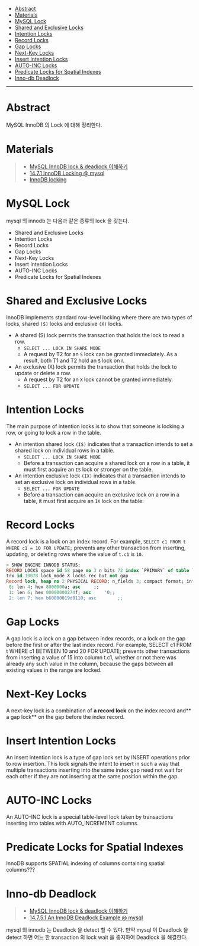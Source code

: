 - [Abstract](#abstract)
- [Materials](#materials)
- [MySQL Lock](#mysql-lock)
- [Shared and Exclusive Locks](#shared-and-exclusive-locks)
- [Intention Locks](#intention-locks)
- [Record Locks](#record-locks)
- [Gap Locks](#gap-locks)
- [Next-Key Locks](#next-key-locks)
- [Insert Intention Locks](#insert-intention-locks)
- [AUTO-INC Locks](#auto-inc-locks)
- [Predicate Locks for Spatial Indexes](#predicate-locks-for-spatial-indexes)
- [Inno-db Deadlock](#inno-db-deadlock)

----

# Abstract

MySQL InnoDB 의 Lock 에 대해 정리한다.  

# Materials

> * [MySQL InnoDB lock & deadlock 이해하기](https://www.letmecompile.com/mysql-innodb-lock-deadlock/)
> * [14.7.1 InnoDB Locking @ mysql](https://dev.mysql.com/doc/refman/5.7/en/innodb-locking.html)
> * [InnoDB locking](https://github.com/octachrome/innodb-locks)

# MySQL Lock

mysql 의 innodb 는 다음과 같은 종류의 lock 을 갖는다.

* Shared and Exclusive Locks
* Intention Locks
* Record Locks
* Gap Locks
* Next-Key Locks
* Insert Intention Locks
* AUTO-INC Locks
* Predicate Locks for Spatial Indexes

# Shared and Exclusive Locks

InnoDB implements standard row-level locking where there are two types of locks,
shared `(S)` locks and exclusive `(X)` locks.

* A shared (S) lock permits the transaction that holds the lock to read a row.
  * `SELECT ... LOCK IN SHARE MODE`
  * A request by T2 for an `S` lock can be granted immediately. As a result, both
    T1 and T2 hold an `S` lock on r.
* An exclusive (X) lock permits the transaction that holds the lock to update or
delete a row.
  * A request by T2 for an `X` lock cannot be granted immediately.
  * `SELECT ... FOR UPDATE`

# Intention Locks

The main purpose of intention locks is to show that someone is locking a row, or
going to lock a row in the table.

* An intention shared lock `(IS)` indicates that a transaction intends to set a
  shared lock on individual rows in a table.
  * `SELECT ... LOCK IN SHARE MODE`
  * Before a transaction can acquire a shared lock on a row in a table, it must
    first acquire an `IS` lock or stronger on the table.
* An intention exclusive lock `(IX)` indicates that a transaction intends to set
  an exclusive lock on individual rows in a table.
  * `SELECT ... FOR UPDATE`
  * Before a transaction can acquire an exclusive lock on a row in a table, it
    must first acquire an `IX` lock on the table.

# Record Locks

A record lock is a lock on an index record. For example, `SELECT c1 FROM t WHERE c1 = 10 FOR UPDATE;` prevents any other transaction from inserting, updating, or
deleting rows where the value of `t.c1` is `10`.

```sql
> SHOW ENGINE INNODB STATUS;
RECORD LOCKS space id 58 page no 3 n bits 72 index `PRIMARY` of table `test`.`t`
trx id 10078 lock_mode X locks rec but not gap
Record lock, heap no 2 PHYSICAL RECORD: n_fields 3; compact format; info bits 0
 0: len 4; hex 8000000a; asc     ;;
 1: len 6; hex 00000000274f; asc     'O;;
 2: len 7; hex b60000019d0110; asc        ;;
```

# Gap Locks

A gap lock is a lock on a gap between index records, or a lock on the gap before
the first or after the last index record. For example, SELECT c1 FROM t WHERE c1
BETWEEN 10 and 20 FOR UPDATE; prevents other transactions from inserting a value
of 15 into column t.c1, whether or not there was already any such value in the
column, because the gaps between all existing values in the range are locked.

# Next-Key Locks

A next-key lock is a combination of **a record lock** on the index record and** a gap
lock** on the gap before the index record.

# Insert Intention Locks

An insert intention lock is a type of gap lock set by INSERT operations prior to
row insertion. This lock signals the intent to insert in such a way that
multiple transactions inserting into the same index gap need not wait for each
other if they are not inserting at the same position within the gap. 

# AUTO-INC Locks

An AUTO-INC lock is a special table-level lock taken by transactions inserting
into tables with AUTO_INCREMENT columns.

# Predicate Locks for Spatial Indexes

InnoDB supports SPATIAL indexing of columns containing spatial columns???

# Inno-db Deadlock

> * [MySQL InnoDB lock & deadlock 이해하기](https://www.letmecompile.com/mysql-innodb-lock-deadlock/)
> * [14.7.5.1 An InnoDB Deadlock Example @ mysql](https://dev.mysql.com/doc/refman/5.7/en/innodb-deadlock-example.html)

mysql 의 innodb 는 Deadlock 을 detect 할 수 있다. 만약 mysql 이 Deadlock 을 detect 하면
어느 한 transaction 의 lock wait 을 중지하여 Deadlock 을 해결한다.
